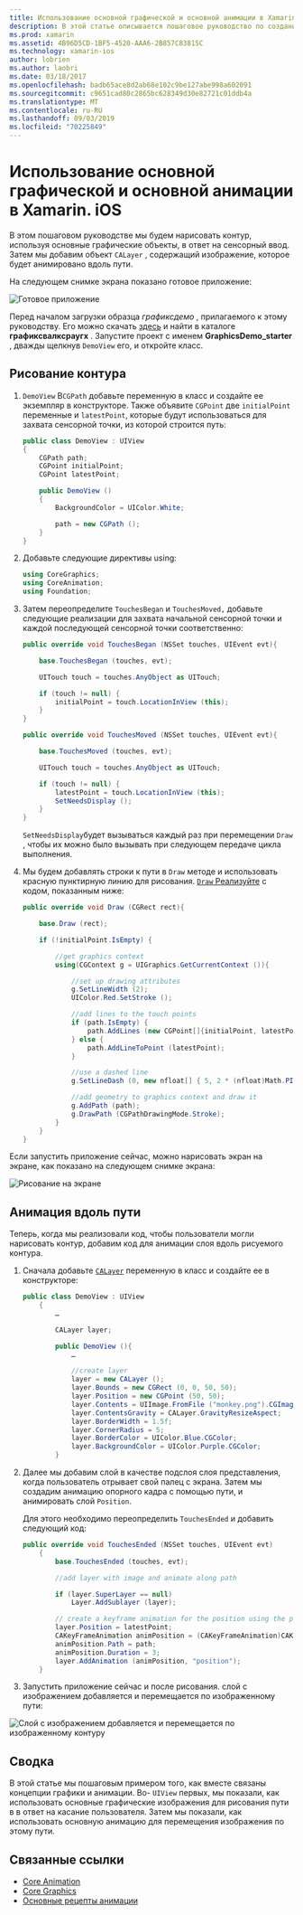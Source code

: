 ```yaml
---
title: Использование основной графической и основной анимации в Xamarin. iOS
description: В этой статье описывается пошаговое руководство по созданию приложения, использующего основные графические и основные анимации. В нем показано, как рисовать на экране в ответ на касание пользователя, а также как анимировать изображение, чтобы перемещаться по пути.
ms.prod: xamarin
ms.assetid: 4B96D5CD-1BF5-4520-AAA6-2B857C83815C
ms.technology: xamarin-ios
author: lobrien
ms.author: laobri
ms.date: 03/18/2017
ms.openlocfilehash: badb65ace8d2ab68e102c9be127abe998a602091
ms.sourcegitcommit: c9651cad80c2865bc628349d30e82721c01ddb4a
ms.translationtype: MT
ms.contentlocale: ru-RU
ms.lasthandoff: 09/03/2019
ms.locfileid: "70225849"
---
```

# <a name="using-core-graphics-and-core-animation-in-xamarinios"></a>Использование основной графической и основной анимации в Xamarin. iOS

В этом пошаговом руководстве мы будем нарисовать контур, используя основные графические объекты, в ответ на сенсорный ввод. Затем мы добавим объект `CALayer` , содержащий изображение, которое будет анимировано вдоль пути.

На следующем снимке экрана показано готовое приложение:

![](graphics-animation-walkthrough-images/00-final-app.png "Готовое приложение")

Перед началом загрузки образца *графиксдемо* , прилагаемого к этому руководству. Его можно скачать [здесь](https://docs.microsoft.com/samples/xamarin/ios-samples/graphicsandanimation) и найти в каталоге **графиксвалксраугх** . Запустите проект с именем **GraphicsDemo_starter** , дважды щелкнув `DemoView` его, и откройте класс.

## <a name="drawing-a-path"></a>Рисование контура


1. `DemoView` В`CGPath` добавьте переменную в класс и создайте ее экземпляр в конструкторе. Также объявите `CGPoint` две `initialPoint` переменные и `latestPoint`, которые будут использоваться для захвата сенсорной точки, из которой строится путь:

    ```csharp
    public class DemoView : UIView
    {
        CGPath path;
        CGPoint initialPoint;
        CGPoint latestPoint;

        public DemoView ()
        {
            BackgroundColor = UIColor.White;

            path = new CGPath ();
        }
    }
    ```

2. Добавьте следующие директивы using:

    ```csharp
    using CoreGraphics;
    using CoreAnimation;
    using Foundation;
    ```

3. Затем переопределите `TouchesBegan` и `TouchesMoved,` добавьте следующие реализации для захвата начальной сенсорной точки и каждой последующей сенсорной точки соответственно:

    ```csharp
    public override void TouchesBegan (NSSet touches, UIEvent evt){

        base.TouchesBegan (touches, evt);

        UITouch touch = touches.AnyObject as UITouch;

        if (touch != null) {
            initialPoint = touch.LocationInView (this);
        }
    }

    public override void TouchesMoved (NSSet touches, UIEvent evt){

        base.TouchesMoved (touches, evt);

        UITouch touch = touches.AnyObject as UITouch;

        if (touch != null) {
            latestPoint = touch.LocationInView (this);
            SetNeedsDisplay ();
        }
    }
    ```

    `SetNeedsDisplay`будет вызываться каждый раз при перемещении `Draw` , чтобы их можно было вызывать при следующем передаче цикла выполнения.

4. Мы будем добавлять строки к пути в `Draw` методе и использовать красную пунктирную линию для рисования. [ `Draw` Реализуйте](~/ios/platform/graphics-animation-ios/core-graphics.md) с кодом, показанным ниже:

    ```csharp
    public override void Draw (CGRect rect){

        base.Draw (rect);

        if (!initialPoint.IsEmpty) {

            //get graphics context
            using(CGContext g = UIGraphics.GetCurrentContext ()){

                //set up drawing attributes
                g.SetLineWidth (2);
                UIColor.Red.SetStroke ();

                //add lines to the touch points
                if (path.IsEmpty) {
                    path.AddLines (new CGPoint[]{initialPoint, latestPoint});
                } else {
                    path.AddLineToPoint (latestPoint);
                }

                //use a dashed line
                g.SetLineDash (0, new nfloat[] { 5, 2 * (nfloat)Math.PI });

                //add geometry to graphics context and draw it
                g.AddPath (path);
                g.DrawPath (CGPathDrawingMode.Stroke);
            }
        }
    }
    ```

Если запустить приложение сейчас, можно нарисовать экран на экране, как показано на следующем снимке экрана:

![](graphics-animation-walkthrough-images/01-path.png "Рисование на экране")

## <a name="animating-along-a-path"></a>Анимация вдоль пути

Теперь, когда мы реализовали код, чтобы пользователи могли нарисовать контур, добавим код для анимации слоя вдоль рисуемого контура.

1. Сначала добавьте [`CALayer`](~/ios/platform/graphics-animation-ios/core-animation.md) переменную в класс и создайте ее в конструкторе:

    ```csharp
    public class DemoView : UIView
        {
            …

            CALayer layer;

            public DemoView (){
                …

                //create layer
                layer = new CALayer ();
                layer.Bounds = new CGRect (0, 0, 50, 50);
                layer.Position = new CGPoint (50, 50);
                layer.Contents = UIImage.FromFile ("monkey.png").CGImage;
                layer.ContentsGravity = CALayer.GravityResizeAspect;
                layer.BorderWidth = 1.5f;
                layer.CornerRadius = 5;
                layer.BorderColor = UIColor.Blue.CGColor;
                layer.BackgroundColor = UIColor.Purple.CGColor;
            }
    ```

2. Далее мы добавим слой в качестве подслоя слоя представления, когда пользователь отрывает свой палец с экрана. Затем мы создадим анимацию опорного кадра с помощью пути, и анимировать слой `Position`.

    Для этого необходимо переопределить `TouchesEnded` и добавить следующий код:

    ```csharp
    public override void TouchesEnded (NSSet touches, UIEvent evt)
        {
            base.TouchesEnded (touches, evt);

            //add layer with image and animate along path

            if (layer.SuperLayer == null)
                Layer.AddSublayer (layer);

            // create a keyframe animation for the position using the path
            layer.Position = latestPoint;
            CAKeyFrameAnimation animPosition = (CAKeyFrameAnimation)CAKeyFrameAnimation.FromKeyPath ("position");
            animPosition.Path = path;
            animPosition.Duration = 3;
            layer.AddAnimation (animPosition, "position");
        }
    ```

3. Запустить приложение сейчас и после рисования. слой с изображением добавляется и перемещается по изображенному пути:

![](graphics-animation-walkthrough-images/00-final-app.png "Слой с изображением добавляется и перемещается по изображенному контуру")

## <a name="summary"></a>Сводка

В этой статье мы пошаговым примером того, как вместе связаны концепции графики и анимации. Во- `UIView` первых, мы показали, как использовать основные графические изображения для рисования пути в в ответ на касание пользователя. Затем мы показали, как использовать основную анимацию для перемещения изображения по этому пути.


## <a name="related-links"></a>Связанные ссылки

- [Core Animation](~/ios/platform/graphics-animation-ios/core-animation.md)
- [Core Graphics](~/ios/platform/graphics-animation-ios/core-graphics.md)
- [Основные рецепты анимации](https://github.com/xamarin/recipes/tree/master/Recipes/ios/animation/coreanimation)
